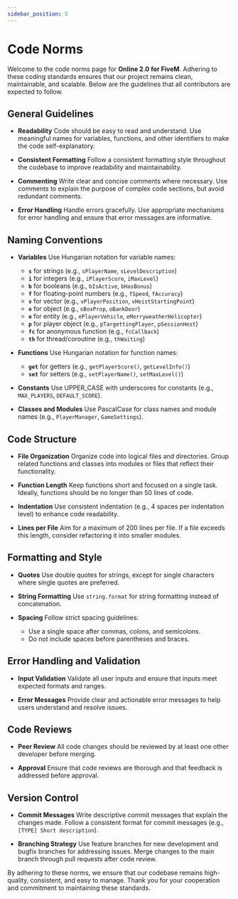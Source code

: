 ```yaml
---
sidebar_position: 5
---
```


# Code Norms

Welcome to the code norms page for **Online 2.0 for FiveM**. Adhering to these coding standards ensures that our project remains clean, maintainable, and scalable. Below are the guidelines that all contributors are expected to follow.

## General Guidelines

- **Readability**
  Code should be easy to read and understand. Use meaningful names for variables, functions, and other identifiers to make the code self-explanatory.

- **Consistent Formatting**
  Follow a consistent formatting style throughout the codebase to improve readability and maintainability.

- **Commenting**
  Write clear and concise comments where necessary. Use comments to explain the purpose of complex code sections, but avoid redundant comments.

- **Error Handling**
  Handle errors gracefully. Use appropriate mechanisms for error handling and ensure that error messages are informative.

## Naming Conventions

- **Variables**
  Use Hungarian notation for variable names:
  - **`s`** for strings (e.g., `sPlayerName`, `sLevelDescription`)
  - **`i`** for integers (e.g., `iPlayerScore`, `iMaxLevel`)
  - **`b`** for booleans (e.g., `bIsActive`, `bHasBonus`)
  - **`f`** for floating-point numbers (e.g., `fSpeed`, `fAccuracy`)
  - **`v`** for vector (e.g., `vPlayerPosition`, `vHeistStartingPoint`)
  - **`o`** for object (e.g., `oBoxProp`, `oBankDoor`)
  - **`e`** for entity (e.g., `ePlayerVehicle`, `eMerryweatherHelicopter`)
  - **`p`** for player object (e.g., `pTargettingPlayer`, `pSessionHost`)
  - **`fc`** for anonymous function (e.g., `fcCallback`)
  - **`th`** for thread/coroutine (e.g., `thWaiting`)


- **Functions**
  Use Hungarian notation for function names:
  - **`get`** for getters (e.g., `getPlayerScore()`, `getLevelInfo()`)
  - **`set`** for setters (e.g., `setPlayerName()`, `setMaxLevel()`)

- **Constants**
  Use UPPER_CASE with underscores for constants (e.g., `MAX_PLAYERS`, `DEFAULT_SCORE`).

- **Classes and Modules**
  Use PascalCase for class names and module names (e.g., `PlayerManager`, `GameSettings`).

## Code Structure

- **File Organization**
  Organize code into logical files and directories. Group related functions and classes into modules or files that reflect their functionality.

- **Function Length**
  Keep functions short and focused on a single task. Ideally, functions should be no longer than 50 lines of code.

- **Indentation**
  Use consistent indentation (e.g., 4 spaces per indentation level) to enhance code readability.

- **Lines per File**
  Aim for a maximum of 200 lines per file. If a file exceeds this length, consider refactoring it into smaller modules.

## Formatting and Style

- **Quotes**
  Use double quotes for strings, except for single characters where single quotes are preferred.

- **String Formatting**
  Use `string.format` for string formatting instead of concatenation.

- **Spacing**
  Follow strict spacing guidelines:
  - Use a single space after commas, colons, and semicolons.
  - Do not include spaces before parentheses and braces.

## Error Handling and Validation

- **Input Validation**
  Validate all user inputs and ensure that inputs meet expected formats and ranges.

- **Error Messages**
  Provide clear and actionable error messages to help users understand and resolve issues.

## Code Reviews

- **Peer Review**
  All code changes should be reviewed by at least one other developer before merging.

- **Approval**
  Ensure that code reviews are thorough and that feedback is addressed before approval.

## Version Control

- **Commit Messages**
  Write descriptive commit messages that explain the changes made. Follow a consistent format for commit messages (e.g., `[TYPE] Short description`).

- **Branching Strategy**
  Use feature branches for new development and bugfix branches for addressing issues. Merge changes to the main branch through pull requests after code review.

By adhering to these norms, we ensure that our codebase remains high-quality, consistent, and easy to manage. Thank you for your cooperation and commitment to maintaining these standards.
